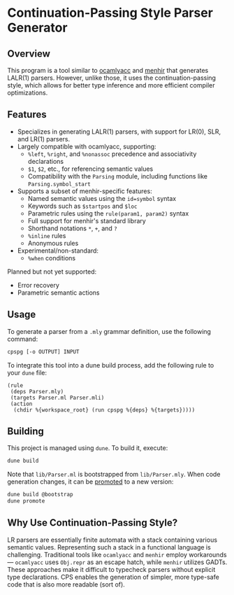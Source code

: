 # Continuation-Passing Style Parser Generator

## Overview

This program is a tool similar to [ocamlyacc](https://v2.ocaml.org/manual/lexyacc.html) and
[menhir](https://cambium.inria.fr/~fpottier/menhir/) that generates LALR(1) parsers. However, unlike those, it uses the
continuation-passing style, which allows for better type inference and more efficient compiler optimizations.

## Features

- Specializes in generating LALR(1) parsers, with support for LR(0), SLR, and LR(1) parsers.
- Largely compatible with ocamlyacc, supporting:
  - `%left`, `%right`, and `%nonassoc` precedence and associativity declarations
  - `$1`, `$2`, etc., for referencing semantic values
  - Compatibility with the `Parsing` module, including functions like `Parsing.symbol_start`
- Supports a subset of menhir-specific features:
  - Named semantic values using the `id=symbol` syntax
  - Keywords such as `$startpos` and `$loc`
  - Parametric rules using the `rule(param1, param2)` syntax
  - Full support for menhir's standard library
  - Shorthand notations `*`, `+`, and `?`
  - `%inline` rules
  - Anonymous rules
- Experimental/non-standard:
  - `%when` conditions

Planned but not yet supported:

- Error recovery
- Parametric semantic actions

## Usage

To generate a parser from a `.mly` grammar definition, use the following command:

```sh
cpspg [-o OUTPUT] INPUT
```

To integrate this tool into a dune build process, add the following rule to your `dune` file:

```dune
(rule
 (deps Parser.mly)
 (targets Parser.ml Parser.mli)
 (action
  (chdir %{workspace_root} (run cpspg %{deps} %{targets}))))
```

## Building

This project is managed using `dune`. To build it, execute:

```sh
dune build
```

Note that `lib/Parser.ml` is bootstrapped from `lib/Parser.mly`. When code generation changes, it can be
[promoted](https://dune.readthedocs.io/en/stable/concepts/promotion.html) to a new version:

```sh
dune build @bootstrap
dune promote
```

## Why Use Continuation-Passing Style?

LR parsers are essentially finite automata with a stack containing various semantic values. Representing such a stack in
a functional language is challenging. Traditional tools like `ocamlyacc` and `menhir` employ workarounds — `ocamlyacc`
uses `Obj.repr` as an escape hatch, while `menhir` utilizes GADTs. These approaches make it difficult to typecheck
parsers without explicit type declarations. CPS enables the generation of simpler, more type-safe code that is also more
readable (sort of).
